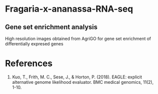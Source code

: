 # Fragaria-x-ananassa-RNA-seq

## Gene set enrichment analysis

High resolution images obtained from AgriGO for gene set enrichment of differentially expresed genes

# References

1. Kuo, T., Frith, M. C., Sese, J., & Horton, P. (2018). EAGLE: explicit alternative genome likelihood evaluator. BMC medical genomics, 11(2), 1-10.
